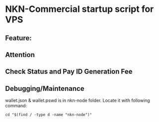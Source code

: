 # NKN-Commercial startup script for VPS

## Feature:

## Attention



## Check Status and Pay ID Generation Fee


## Debugging/Maintenance

wallet.json & wallet.pswd is in nkn-node folder. 
Locate it with following command:

  `cd "$(find / -type d -name "nkn-node")"`
  

